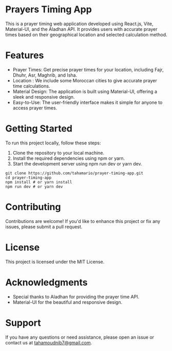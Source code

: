 # Prayers Timing App
This is a prayer timing web application developed using React.js, Vite, Material-UI, and the Aladhan API. It provides users with accurate prayer times based on their geographical location and selected calculation method.

# Features
- Prayer Times: Get precise prayer times for your location, including Fajr, Dhuhr, Asr, Maghrib, and Isha.
- Location : We include some Moroccan cities to give accurate prayer time calculations.
- Material Design: The application is built using Material-UI, offering a sleek and responsive design.
- Easy-to-Use: The user-friendly interface makes it simple for anyone to access prayer times.

# Getting Started
To run this project locally, follow these steps:

1. Clone the repository to your local machine.
2. Install the required dependencies using npm or yarn.
3. Start the development server using npm run dev or yarn dev.
```console
git clone https://github.com/tahamario/prayer-timing-app.git
cd prayer-timing-app
npm install # or yarn install
npm run dev # or yarn dev
```
# Contributing
Contributions are welcome! If you'd like to enhance this project or fix any issues, please submit a pull request.

# License
This project is licensed under the MIT License.

# Acknowledgments
- Special thanks to Aladhan for providing the prayer time API.
- Material-UI for the beautiful and responsive design.

# Support
If you have any questions or need assistance, please open an issue or contact us at tahamoudnib7@gmail.com.

